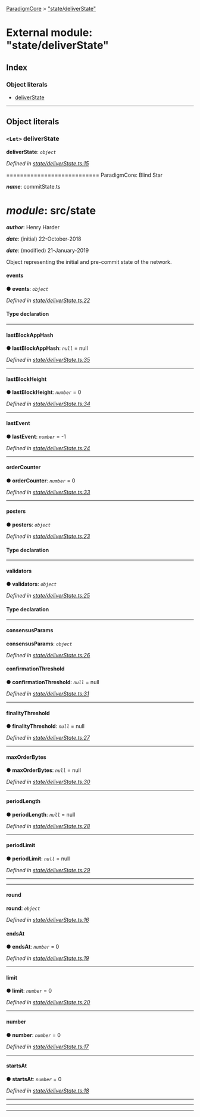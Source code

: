 [ParadigmCore](../README.md) > ["state/deliverState"](../modules/_state_deliverstate_.md)

# External module: "state/deliverState"

## Index

### Object literals

* [deliverState](_state_deliverstate_.md#deliverstate)

---

## Object literals

<a id="deliverstate"></a>

### `<Let>` deliverState

**deliverState**: *`object`*

*Defined in [state/deliverState.ts:15](https://github.com/paradigmfoundation/paradigmcore/blob/24132f3/src/state/deliverState.ts#L15)*

\=========================== ParadigmCore: Blind Star

*__name__*: commitState.ts

*__module__*: src/state
=========

*__author__*: Henry Harder

*__date__*: (initial) 22-October-2018

*__date__*: (modified) 21-January-2019

Object representing the initial and pre-commit state of the network.

<a id="deliverstate.events"></a>

####  events

**● events**: *`object`*

*Defined in [state/deliverState.ts:22](https://github.com/paradigmfoundation/paradigmcore/blob/24132f3/src/state/deliverState.ts#L22)*

#### Type declaration

___
<a id="deliverstate.lastblockapphash"></a>

####  lastBlockAppHash

**● lastBlockAppHash**: *`null`* =  null

*Defined in [state/deliverState.ts:35](https://github.com/paradigmfoundation/paradigmcore/blob/24132f3/src/state/deliverState.ts#L35)*

___
<a id="deliverstate.lastblockheight"></a>

####  lastBlockHeight

**● lastBlockHeight**: *`number`* = 0

*Defined in [state/deliverState.ts:34](https://github.com/paradigmfoundation/paradigmcore/blob/24132f3/src/state/deliverState.ts#L34)*

___
<a id="deliverstate.lastevent"></a>

####  lastEvent

**● lastEvent**: *`number`* =  -1

*Defined in [state/deliverState.ts:24](https://github.com/paradigmfoundation/paradigmcore/blob/24132f3/src/state/deliverState.ts#L24)*

___
<a id="deliverstate.ordercounter"></a>

####  orderCounter

**● orderCounter**: *`number`* = 0

*Defined in [state/deliverState.ts:33](https://github.com/paradigmfoundation/paradigmcore/blob/24132f3/src/state/deliverState.ts#L33)*

___
<a id="deliverstate.posters"></a>

####  posters

**● posters**: *`object`*

*Defined in [state/deliverState.ts:23](https://github.com/paradigmfoundation/paradigmcore/blob/24132f3/src/state/deliverState.ts#L23)*

#### Type declaration

___
<a id="deliverstate.validators"></a>

####  validators

**● validators**: *`object`*

*Defined in [state/deliverState.ts:25](https://github.com/paradigmfoundation/paradigmcore/blob/24132f3/src/state/deliverState.ts#L25)*

#### Type declaration

___
<a id="deliverstate.consensusparams"></a>

####  consensusParams

**consensusParams**: *`object`*

*Defined in [state/deliverState.ts:26](https://github.com/paradigmfoundation/paradigmcore/blob/24132f3/src/state/deliverState.ts#L26)*

<a id="deliverstate.consensusparams.confirmationthreshold"></a>

####  confirmationThreshold

**● confirmationThreshold**: *`null`* =  null

*Defined in [state/deliverState.ts:31](https://github.com/paradigmfoundation/paradigmcore/blob/24132f3/src/state/deliverState.ts#L31)*

___
<a id="deliverstate.consensusparams.finalitythreshold"></a>

####  finalityThreshold

**● finalityThreshold**: *`null`* =  null

*Defined in [state/deliverState.ts:27](https://github.com/paradigmfoundation/paradigmcore/blob/24132f3/src/state/deliverState.ts#L27)*

___
<a id="deliverstate.consensusparams.maxorderbytes"></a>

####  maxOrderBytes

**● maxOrderBytes**: *`null`* =  null

*Defined in [state/deliverState.ts:30](https://github.com/paradigmfoundation/paradigmcore/blob/24132f3/src/state/deliverState.ts#L30)*

___
<a id="deliverstate.consensusparams.periodlength"></a>

####  periodLength

**● periodLength**: *`null`* =  null

*Defined in [state/deliverState.ts:28](https://github.com/paradigmfoundation/paradigmcore/blob/24132f3/src/state/deliverState.ts#L28)*

___
<a id="deliverstate.consensusparams.periodlimit"></a>

####  periodLimit

**● periodLimit**: *`null`* =  null

*Defined in [state/deliverState.ts:29](https://github.com/paradigmfoundation/paradigmcore/blob/24132f3/src/state/deliverState.ts#L29)*

___

___
<a id="deliverstate.round"></a>

####  round

**round**: *`object`*

*Defined in [state/deliverState.ts:16](https://github.com/paradigmfoundation/paradigmcore/blob/24132f3/src/state/deliverState.ts#L16)*

<a id="deliverstate.round.endsat"></a>

####  endsAt

**● endsAt**: *`number`* = 0

*Defined in [state/deliverState.ts:19](https://github.com/paradigmfoundation/paradigmcore/blob/24132f3/src/state/deliverState.ts#L19)*

___
<a id="deliverstate.round.limit"></a>

####  limit

**● limit**: *`number`* = 0

*Defined in [state/deliverState.ts:20](https://github.com/paradigmfoundation/paradigmcore/blob/24132f3/src/state/deliverState.ts#L20)*

___
<a id="deliverstate.round.number"></a>

####  number

**● number**: *`number`* = 0

*Defined in [state/deliverState.ts:17](https://github.com/paradigmfoundation/paradigmcore/blob/24132f3/src/state/deliverState.ts#L17)*

___
<a id="deliverstate.round.startsat"></a>

####  startsAt

**● startsAt**: *`number`* = 0

*Defined in [state/deliverState.ts:18](https://github.com/paradigmfoundation/paradigmcore/blob/24132f3/src/state/deliverState.ts#L18)*

___

___

___

